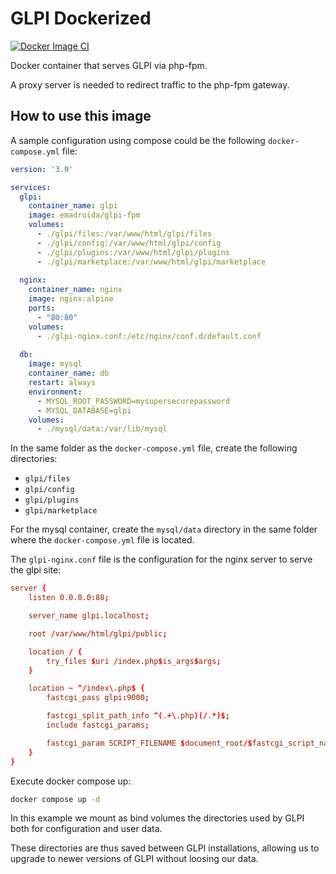 # GLPI Dockerized

[![Docker Image CI](https://github.com/emadruida/glpi-fpm/actions/workflows/main.yml/badge.svg)](https://github.com/emadruida/glpi-fpm/actions/workflows/main.yml)

Docker container that serves GLPI via php-fpm.

A proxy server is needed to redirect traffic to the php-fpm gateway.

## How to use this image

A sample configuration using compose could be the following `docker-compose.yml` file:

```yml
version: '3.9'

services:
  glpi:
    container_name: glpi
    image: emadruida/glpi-fpm
    volumes:
      - ./glpi/files:/var/www/html/glpi/files
      - ./glpi/config:/var/www/html/glpi/config
      - ./glpi/plugins:/var/www/html/glpi/plugins
      - ./glpi/marketplace:/var/www/html/glpi/marketplace
  
  nginx:
    container_name: nginx
    image: nginx:alpine
    ports:
      - "80:80"
    volumes:
      - ./glpi-nginx.conf:/etc/nginx/conf.d/default.conf
  
  db:
    image: mysql
    container_name: db
    restart: always
    environment:
      - MYSQL_ROOT_PASSWORD=mysupersecurepassword
      - MYSQL_DATABASE=glpi
    volumes:
      - ./mysql/data:/var/lib/mysql
```

In the same folder as the `docker-compose.yml` file, create the following directories:

- `glpi/files`
- `glpi/config`
- `glpi/plugins`
- `glpi/marketplace`

For the mysql container, create the `mysql/data` directory in the same folder where the
`docker-compose.yml` file is located.

The `glpi-nginx.conf` file is the configuration for the nginx server to serve the glpi site:

```conf
server {
    listen 0.0.0.0:80;

    server_name glpi.localhost;

    root /var/www/html/glpi/public;

    location / {
        try_files $uri /index.php$is_args$args;
    }

    location ~ ^/index\.php$ {
        fastcgi_pass glpi:9000;

        fastcgi_split_path_info ^(.+\.php)(/.*)$;
        include fastcgi_params;

        fastcgi_param SCRIPT_FILENAME $document_root/$fastcgi_script_name;
    }
}
```

Execute docker compose up:

```bash
docker compose up -d
```

In this example we mount as bind volumes the directories used by GLPI both for
configuration and user data.

These directories are thus saved between GLPI installations, allowing us to upgrade
to newer versions of GLPI without loosing our data.
